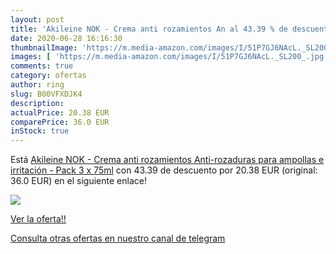 ```yaml
---
layout: post
title: 'Akileine NOK - Crema anti rozamientos An al 43.39 % de descuento'
date: 2020-06-28 16:16:30
thumbnailImage: 'https://m.media-amazon.com/images/I/51P7GJ6NAcL._SL200_.jpg'
images: [ 'https://m.media-amazon.com/images/I/51P7GJ6NAcL._SL200_.jpg' ]
comments: true
category: ofertas
author: ring
slug: B00VFXDJK4
description:
actualPrice: 20.38 EUR
comparePrice: 36.0 EUR
inStock: true
---
```


Está [Akileine NOK - Crema anti rozamientos Anti-rozaduras  para ampollas e irritación - Pack 3 x 75ml](https://www.amazon.com/dp/B00VFXDJK4/?tag=redken08-20) con 43.39 de descuento por 20.38 EUR (original: 36.0 EUR) en el siguiente enlace!

[![](https://m.media-amazon.com/images/I/51P7GJ6NAcL._SL200_.jpg)](https://www.amazon.com/dp/B00VFXDJK4/?tag=redken08-20)

[Ver la oferta!!](https://www.amazon.com/dp/B00VFXDJK4/?tag=redken08-20)

[Consulta otras ofertas en nuestro canal de telegram](https://t.me/s/ofertas25)
